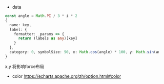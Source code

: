 - data
```ts
const angle = Math.PI / 3 * i * 2
{ 
  name: key,
  label: {
	formatter: _params => {
	  return (labels as any)[key]
	}
  },
  category: 0, symbolSize: 50, x: Math.cos(angle) * 100, y: Math.sin(angle) * 100
}
```
x,y 将影响force布局

- color
https://echarts.apache.org/zh/option.html#color
